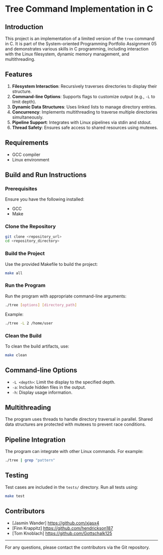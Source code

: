 # Tree Command Implementation in C

## Introduction
This project is an implementation of a limited version of the `tree` command in C. It is part of the System-oriented Programming Portfolio Assignment 05 and demonstrates various skills in C programming, including interaction with the Linux filesystem, dynamic memory management, and multithreading.

## Features
1. **Filesystem Interaction**: Recursively traverses directories to display their structure.
2. **Command-line Options**: Supports flags to customize output (e.g., `-L` to limit depth).
3. **Dynamic Data Structures**: Uses linked lists to manage directory entries.
4. **Concurrency**: Implements multithreading to traverse multiple directories simultaneously.
5. **Pipeline Support**: Integrates with Linux pipelines via stdin and stdout.
6. **Thread Safety**: Ensures safe access to shared resources using mutexes.

## Requirements
- GCC compiler
- Linux environment

## Build and Run Instructions
### Prerequisites
Ensure you have the following installed:
- GCC
- Make

### Clone the Repository
```bash
git clone <repository_url>
cd <repository_directory>
```

### Build the Project
Use the provided Makefile to build the project:
```bash
make all
```

### Run the Program
Run the program with appropriate command-line arguments:
```bash
./tree [options] [directory_path]
```
Example:
```bash
./tree -L 2 /home/user
```

### Clean the Build
To clean the build artifacts, use:
```bash
make clean
```

## Command-line Options
- `-L <depth>`: Limit the display to the specified depth.
- `-a`: Include hidden files in the output.
- `-h`: Display usage information.

## Multithreading
The program uses threads to handle directory traversal in parallel. Shared data structures are protected with mutexes to prevent race conditions.

## Pipeline Integration
The program can integrate with other Linux commands. For example:
```bash
./tree | grep "pattern"
```

## Testing
Test cases are included in the `tests/` directory. Run all tests using:
```bash
make test
```

## Contributors
- [Jasmin Wander] https://github.com/xjasx4
- [Finn Krappitz] https://github.com/hendrickson187
- [Tom Knoblach] https://github.com/Gottschalk125

---

For any questions, please contact the contributors via the Git repository.


